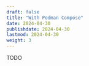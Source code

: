 ```yaml
---
draft: false
title: "With Podman Compose"
date: 2024-04-30
publishdate: 2024-04-30
lastmod: 2024-04-30
weight: 3
---
```


TODO